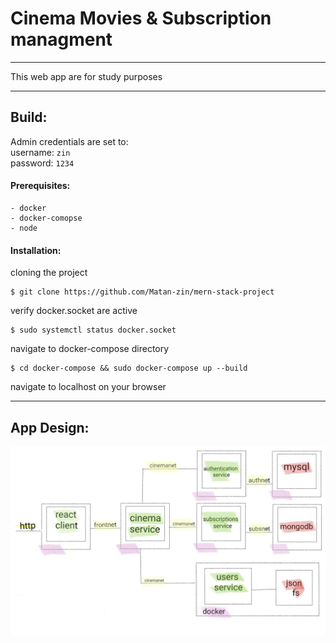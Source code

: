 # Cinema Movies & Subscription managment
---

This web app are for study purposes

---
## Build:

Admin credentials are set to: <br/>
username: `zin`  <br/>
password: `1234` <br/>

#### Prerequisites:
    - docker
    - docker-comopse
    - node

#### Installation:

cloning the project
```
$ git clone https://github.com/Matan-zin/mern-stack-project
```

verify docker.socket are active
```
$ sudo systemctl status docker.socket
```
navigate to docker-compose directory 
```
$ cd docker-compose && sudo docker-compose up --build
```
navigate to localhost on your browser

---
## App Design:
 
![Plan](./Plan.png)
